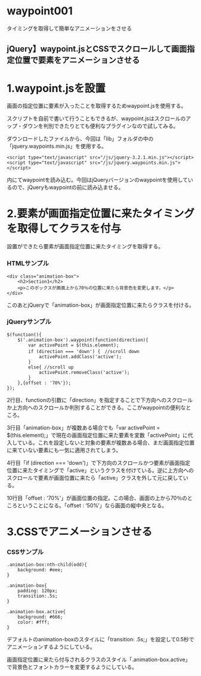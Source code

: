 # waypoint001
タイミングを取得して簡単なアニメーションをさせる

## jQuery】waypoint.jsとCSSでスクロールして画面指定位置で要素をアニメーションさせる

# 1.waypoint.jsを設置
画面の指定位置に要素が入ったことを取得するためwaypoint.jsを使用する。

スクリプトを自前で書いて行うこともできるが、waypoint.jsはスクロールのアップ・ダウンを判別できたりとても便利なプラグインなので試してみる。

ダウンロードしたファイルから、今回は「lib」フォルダの中の「jquery.waypoints.min.js」を使用する。

```
<script type="text/javascript" src="/js/jquery-3.2.1.min.js"></script>
<script type="text/javascript" src="/js/jquery.waypoints.min.js"></script>
```
<head>内にてwaypointを読み込む。今回はjQueryバージョンのwaypointを使用しているので、jQueryもwaypointの前に読み込ませる。


# 2.要素が画面指定位置に来たタイミングを取得してクラスを付与
設置ができたら要素が画面指定位置に来たタイミングを取得する。

### HTMLサンプル
```
<div class="animation-box">
    <h2>Section1</h2>
    <p>このボックスが画面上から70％の位置に来たら背景色を変更します。</p>
</div>
```
このあとjQueryで「animation-box」が画面指定位置に来たらクラスを付ける。

### jQueryサンプル
```
$(function(){
    $('.animation-box').waypoint(function(direction){
        var activePoint = $(this.element);
        if (direction === 'down') {　//scroll down
            activePoint.addClass('active');
        }
        else{ //scroll up
            activePoint.removeClass('active');
        }
    },{offset : '70%'});
});
```
2行目、functionの引数に「direction」を指定することで下方向へのスクロールか上方向へのスクロールか判別することができる。ここがwaypointの便利なところ。

3行目「animation-box」が複数ある場合でも「var activePoint = $(this.element);」で現在の画面指定位置に来た要素を変数「activePoint」に代入している。これを設定しないと対象の要素が複数ある場合、まだ画面指定位置に来ていない要素にも一気に適用されてしまう。

4行目「if (direction === 'down')」で下方向のスクロールかつ要素が画面指定位置に来たタイミングで「active」というクラスを付けている。逆に上方向へのスクロールで要素が画面位置に来たら「active」クラスを外して元に戻している。

10行目「offset : '70%'」が画面位置の指定。この場合、画面の上から70％のところということになる。「offset : ‘50%’」なら画面の縦中央となる。

# 3.CSSでアニメーションさせる
   
    
### CSSサンプル
```
.animation-box:nth-child(odd){
    background: #eee;
}
 
.animation-box{
    padding: 120px;
    transition:.5s;
}
 
.animation-box.active{
    background: #666;
    color: #fff;
}
```
デフォルトのanimation-boxのスタイルに「transition: .5s;」を設定して0.5秒でアニメーションするようにしている。
    
画面指定位置に来たら付与されるクラスのスタイル「.animation-box.active」で背景色とフォントカラーを変更するようにしている。
